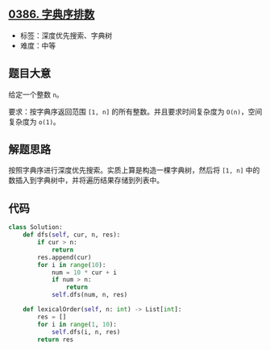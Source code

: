 ## [0386. 字典序排数](https://leetcode-cn.com/problems/lexicographical-numbers/)

- 标签：深度优先搜索、字典树
- 难度：中等

## 题目大意

给定一个整数 `n`。

要求：按字典序返回范围 `[1, n]` 的所有整数。并且要求时间复杂度为 `O(n)`，空间复杂度为 `o(1)`。

## 解题思路

按照字典序进行深度优先搜索。实质上算是构造一棵字典树，然后将 `[1, n]` 中的数插入到字典树中，并将遍历结果存储到列表中。

## 代码

```Python
class Solution:
    def dfs(self, cur, n, res):
        if cur > n:
            return
        res.append(cur)
        for i in range(10):
            num = 10 * cur + i
            if num > n:
                return
            self.dfs(num, n, res)

    def lexicalOrder(self, n: int) -> List[int]:
        res = []
        for i in range(1, 10):
            self.dfs(i, n, res)
        return res
```

